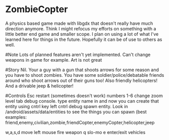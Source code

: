 # ZombieCopter
A physics based game made with libgdx that doesn't really have much direction anymore. Think I might refocus my efforts on something with a little better end game and smaller scope. I plan on using a lot of what I've learned here for things in the future. Hopefully it can be of use to others as well.

#Note
Lots of planned features aren't yet implemented. Can't change weapons in game for example. Art is not great

#Story
Nil. Your a guy with a gun that shoots arrows for some reason and you have to shoot zombies. You have some soldier/police/debatable friends around who shoot arrows out of their guns too! Also friendly helicopters! And a drivable jeep & helicopter!

#Controls
Esc             restart (sometimes doesn't work)
numbers 1-6     change zoom level
tab             debug console. type entity name in and now you can create that entity using cntrl key 
left cntrl      debug spawn entity. Look in /android/assets/data/entities to see the things you can spawn 
                (best examples: friend,enemy,civilian,zombie,friendCopter,enemyCopter,helicopter,jeep

w,a,s,d         move
left mouse      fire weapon
q               slo-mo
e               enter/exit vehicles



